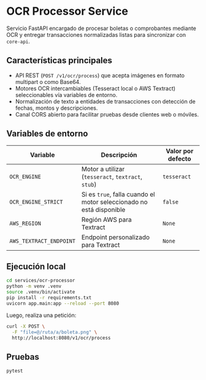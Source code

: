 # OCR Processor Service

Servicio FastAPI encargado de procesar boletas o comprobantes mediante OCR y entregar transacciones normalizadas listas para sincronizar con `core-api`.

## Características principales

- API REST (`POST /v1/ocr/process`) que acepta imágenes en formato multipart o como Base64.
- Motores OCR intercambiables (Tesseract local o AWS Textract) seleccionables vía variables de entorno.
- Normalización de texto a entidades de transacciones con detección de fechas, montos y descripciones.
- Canal CORS abierto para facilitar pruebas desde clientes web o móviles.

## Variables de entorno

| Variable | Descripción | Valor por defecto |
| --- | --- | --- |
| `OCR_ENGINE` | Motor a utilizar (`tesseract`, `textract`, `stub`) | `tesseract` |
| `OCR_ENGINE_STRICT` | Si es `true`, falla cuando el motor seleccionado no está disponible | `false` |
| `AWS_REGION` | Región AWS para Textract | `None` |
| `AWS_TEXTRACT_ENDPOINT` | Endpoint personalizado para Textract | `None` |

## Ejecución local

```bash
cd services/ocr-processor
python -m venv .venv
source .venv/bin/activate
pip install -r requirements.txt
uvicorn app.main:app --reload --port 8080
```

Luego, realiza una petición:

```bash
curl -X POST \
  -F "file=@/ruta/a/boleta.png" \
  http://localhost:8080/v1/ocr/process
```

## Pruebas

```bash
pytest
```
